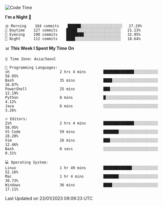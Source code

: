 <!--START_SECTION:waka-->
![Code Time](http://img.shields.io/badge/Code%20Time-1%2C508%20hrs%2034%20mins-blue)

**I'm a Night 🦉** 

```text
🌞 Morning    164 commits    ██████░░░░░░░░░░░░░░░░░░░   27.29% 
🌆 Daytime    127 commits    █████░░░░░░░░░░░░░░░░░░░░   21.13% 
🌃 Evening    198 commits    ████████░░░░░░░░░░░░░░░░░   32.95% 
🌙 Night      112 commits    ████░░░░░░░░░░░░░░░░░░░░░   18.64%

```


📊 **This Week I Spent My Time On** 

```text
⌚︎ Time Zone: Asia/Seoul

💬 Programming Languages: 
sh                       2 hrs 4 mins        ██████████████░░░░░░░░░░░   58.95% 
Bash                     35 mins             ████░░░░░░░░░░░░░░░░░░░░░   16.87% 
PowerShell               25 mins             ███░░░░░░░░░░░░░░░░░░░░░░   12.19% 
Python                   8 mins              █░░░░░░░░░░░░░░░░░░░░░░░░   4.12% 
Java                     6 mins              ░░░░░░░░░░░░░░░░░░░░░░░░░   3.26%

🔥 Editors: 
Zsh                      2 hrs 4 mins        ██████████████░░░░░░░░░░░   58.95% 
VS Code                  59 mins             ███████░░░░░░░░░░░░░░░░░░   28.28% 
Vim                      26 mins             ███░░░░░░░░░░░░░░░░░░░░░░   12.46% 
Bash                     0 secs              ░░░░░░░░░░░░░░░░░░░░░░░░░   0.31%

💻 Operating System: 
Linux                    1 hr 49 mins        █████████████░░░░░░░░░░░░   52.16% 
Mac                      1 hr 4 mins         ███████░░░░░░░░░░░░░░░░░░   30.73% 
Windows                  36 mins             ████░░░░░░░░░░░░░░░░░░░░░   17.11%

```


 Last Updated on 23/01/2023 09:09:23 UTC
<!--END_SECTION:waka-->
